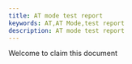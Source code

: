 ```yaml
---
title: AT mode test report
keywords: AT,AT Mode,test report
description: AT mode test report
---
```


Welcome to claim this document